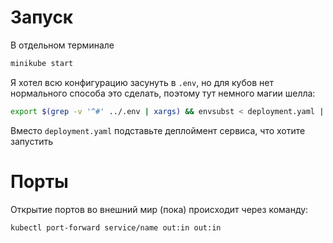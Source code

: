 # Запуск

В отдельном терминале

```bash
minikube start
```

Я хотел всю конфигурацию засунуть в `.env`, но для кубов нет нормального способа это сделать, поэтому тут немного магии шелла:

```bash
export $(grep -v '^#' ../.env | xargs) && envsubst < deployment.yaml | kubectl apply -f -
```

Вместо `deployment.yaml` подставьте деплоймент сервиса, что хотите запустить


# Порты
Открытие портов во внешний мир (пока) происходит через команду:

```bash
kubectl port-forward service/name out:in out:in
```